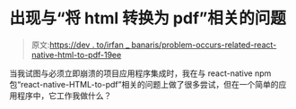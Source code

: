 # 出现与“将 html 转换为 pdf”相关的问题

> 原文:[https://dev . to/irfan _ banaris/problem-occurs-related-react-native-html-to-pdf-19ee](https://dev.to/irfan_banaris/problem-occurs-related-react-native-html-to-pdf-19ee)

当我试图与必须立即崩溃的项目应用程序集成时，我在与 react-native npm 包“react-native-HTML-to-pdf”相关的问题上做了很多尝试，但在一个简单的应用程序中，它工作我做什么？